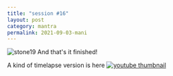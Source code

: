```yaml
---
title: "session #16"
layout: post
category: mantra
permalink: 2021-09-03-mani
---
```


![stone19](/assets/images/mani/mani10/stone19.jpg)
And that's it finished!

A kind of timelapse version is here
<a href="https://youtu.be/0Fnk-0gtSHM">
    <img src="https://img.youtube.com/vi/0Fnk-0gtSHM/0.jpg" alt="youtube thumbnail" />
</a>
